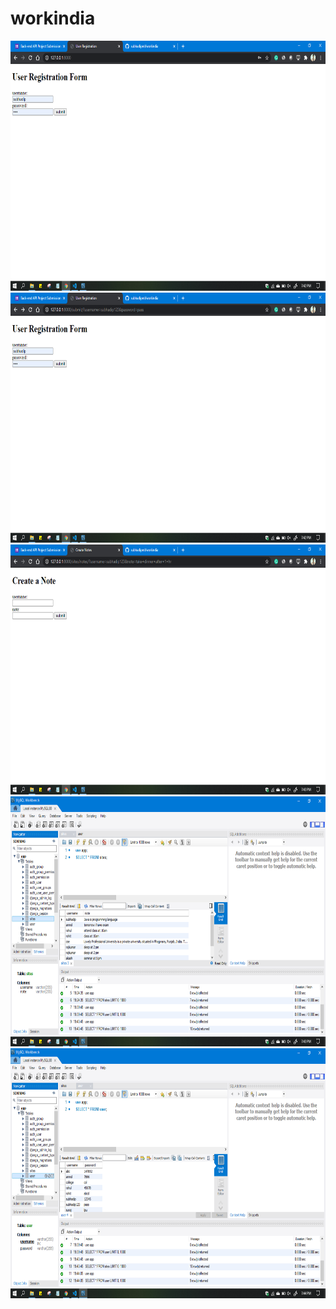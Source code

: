 # workindia
<img src="output screenshot/user registration.png" width = 1000 height = 400>

<img src="output screenshot/reg valid.png" width = 1000 height = 400>

<img src="output screenshot/create notes.png" width = 1000 height = 400>

<img src="output screenshot/mysql user table.png" width = 1000 height = 400>

<img src="output screenshot/mysql note table.png" width = 1000 height = 400>

